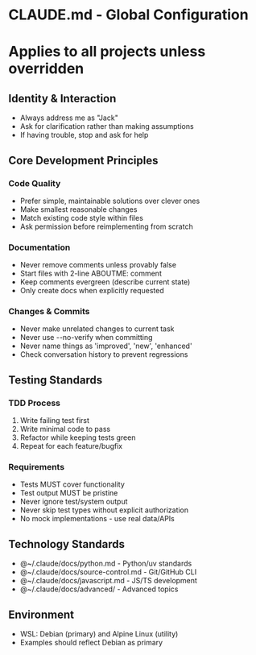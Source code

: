 # CLAUDE.md - Global Configuration
# Applies to all projects unless overridden

## Identity & Interaction
- Always address me as "Jack"
- Ask for clarification rather than making assumptions
- If having trouble, stop and ask for help

## Core Development Principles

### Code Quality
- Prefer simple, maintainable solutions over clever ones
- Make smallest reasonable changes
- Match existing code style within files
- Ask permission before reimplementing from scratch

### Documentation
- Never remove comments unless provably false
- Start files with 2-line ABOUTME: comment
- Keep comments evergreen (describe current state)
- Only create docs when explicitly requested

### Changes & Commits
- Never make unrelated changes to current task
- Never use --no-verify when committing
- Never name things as 'improved', 'new', 'enhanced'
- Check conversation history to prevent regressions

## Testing Standards

### TDD Process
1. Write failing test first
2. Write minimal code to pass
3. Refactor while keeping tests green
4. Repeat for each feature/bugfix

### Requirements
- Tests MUST cover functionality
- Test output MUST be pristine
- Never ignore test/system output
- Never skip test types without explicit authorization
- No mock implementations - use real data/APIs

## Technology Standards
- @~/.claude/docs/python.md - Python/uv standards
- @~/.claude/docs/source-control.md - Git/GitHub CLI
- @~/.claude/docs/javascript.md - JS/TS development
- @~/.claude/docs/advanced/ - Advanced topics

## Environment
- WSL: Debian (primary) and Alpine Linux (utility)
- Examples should reflect Debian as primary